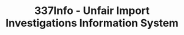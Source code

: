 ---
bigquery: https://console.cloud.google.com/bigquery?p=patents-public-data&d=usitc_investigations&page=dataset&project=sheets-management-319211
citation: US International Trade Commission 337Info Unfair Import Investigations Information
  System
contributors: US International Trade Comission
cost: None
description: US International Trade Commission 337Info Unfair Import Investigations
  Information System contains data on investigations done under Section 337. Section
  337 declares the infringement of certain statutory intellectual property rights
  and other forms of unfair competition in import trade to be unlawful practices.
  Most Section 337 investigations involve allegations of patent or registered trademark
  infringement.
documentation: FAQ and tutorial available on the site
last_edit: 04/07/2022, 03:48:07
location: https://pubapps2.usitc.gov/337external/
maintained_by: US International Trade Comission
schema_fields:
- scheduledEndDateEvidHear
- publication_number
- actualStartDateEvidHear
- dateOfPublicationFrNotice
- invUnfairAct
- patentNumbers
- cafcAppeals
- currentStatus
- title
- investigationNo
- endDateMarkmanHearing
- teoProceedingInvolved
- copyrightNumbers
- finalDetViolation
- investigationTermDate
- issueDateOtherNonFinal
- teoIdDueDate
- currentActiveALJ
- gcAttorney
- markmanHearing
- finalDetNoViolation
- aljAssigned
- respondent
- actualEndDateEvidHear
- scheduledStartDateEvidHear
- internalRemand
- htsNumbers
- investigationType
- teoReliefGranted
- id
- finalIdOnViolationIssue
- patentNumber
- complainant
- ouiiParticipation
- dateCreated
- teoIdIssueDate
- startDateMarkmanHearing
- docketNo
- targetDate
- dateComplaintFiled
- trademarkNumbers
- finalIdOnViolationDue
- ouiiAttorney
- lastUpdated
shortname: unfair_import_investigations
tags:
- import
- legal
- trade
timeframe: 2008-2021 (prior to 2008 downloadable as a JSON file)
title: 337Info - Unfair Import Investigations Information System
uuid: 2721f5ec-e599-4890-9265-9706719fc71e
---